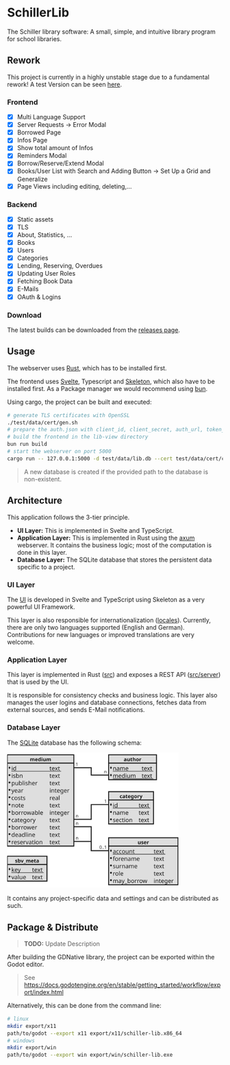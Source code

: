 # SchillerLib

The Schiller library software:
A small, simple, and intuitive library program for school libraries.

## Rework

This project is currently in a highly unstable stage due to a fundamental rework! A test Version can be seen [here](https://nils.wrenger.net).

### Frontend

- [x] Multi Language Support
- [x] Server Requests -> Error Modal
- [x] Borrowed Page
- [x] Infos Page
- [x] Show total amount of Infos
- [x] Reminders Modal
- [x] Borrow/Reserve/Extend Modal
- [x] Books/User List with Search and Adding Button -> Set Up a Grid and Generalize
- [x] Page Views including editing, deleting,...

### Backend

- [x] Static assets
- [x] TLS
- [x] About, Statistics, ...
- [x] Books
- [x] Users
- [x] Categories
- [x] Lending, Reserving, Overdues
- [x] Updating User Roles
- [x] Fetching Book Data
- [x] E-Mails
- [x] OAuth & Logins

### Download

The latest builds can be downloaded from the [releases page](https://github.com/wrenger/schiller-lib/releases/latest).


## Usage

The webserver uses [Rust](https://www.rust-lang.org/learn/get-started), which has to be installed first.

The frontend uses [Svelte](https://svelte.dev), Typescript and [Skeleton](https://www.skeleton.dev/), which also have to be installed first.
As a Package manager we would recommend using [bun](https://bun.sh/).

Using cargo, the project can be built and executed:

```sh
# generate TLS certificates with OpenSSL
./test/data/cert/gen.sh
# prepare the auth.json with client_id, client_secret, auth_url, token_url, user_url
# build the frontend in the lib-view directory
bun run build
# start the webserver on port 5000
cargo run -- 127.0.0.1:5000 -d test/data/lib.db --cert test/data/cert/cert.pem --key test/data/cert/key.pem --user-file test/data/users.txt --auth test/data/auth.json --assets lib-view/build
```

> A new database is created if the provided path to the database is non-existent.

## Architecture

This application follows the 3-tier principle.

- **UI Layer:** This is implemented in Svelte and TypeScript.
- **Application Layer:** This is implemented in Rust using the [axum](https://github.com/tokio-rs/axum) webserver.
It contains the business logic; most of the computation is done in this layer.
- **Database Layer:** The SQLite database that stores the persistent data specific to a project.

### UI Layer

The [UI](lib-view) is developed in Svelte and TypeScript using
Skeleton as a very powerful UI Framework.

This layer is also responsible for internationalization
([locales](lib-view/src/lib/i18n/locales/)).
Currently, there are only two languages supported (English and German).
Contributions for new languages or improved translations are very welcome.

### Application Layer

This layer is implemented in Rust ([src](src)) and exposes a REST API ([src/server](src/server/mod.rs)) that is used by the UI.

It is responsible for consistency checks and business logic.
This layer also manages the user logins and database connections, fetches data from external sources, and sends E-Mail notifications.

### Database Layer

The [SQLite](https://sqlite.org/index.html) database has the following schema:

<img src="images/sbv_db.svg" alt="Database Schema" width=400 />

It contains any project-specific data and settings and can be distributed as such.

## Package & Distribute

> **TODO:** Update Description

After building the GDNative library, the project can be exported within the Godot editor.

> See https://docs.godotengine.org/en/stable/getting_started/workflow/export/index.html

Alternatively, this can be done from the command line:
```bash
# linux
mkdir export/x11
path/to/godot --export x11 export/x11/schiller-lib.x86_64
# windows
mkdir export/win
path/to/godot --export win export/win/schiller-lib.exe
```
